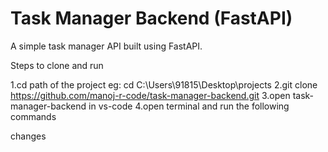 # Task Manager Backend (FastAPI)
A simple task manager API built using FastAPI.

Steps to clone and run

1.cd path of the project
  eg: cd C:\Users\91815\Desktop\projects
2.git clone https://github.com/manoj-r-code/task-manager-backend.git
3.open task-manager-backend in vs-code
4.open terminal and run the following commands
   

   changes